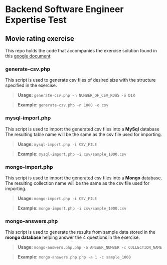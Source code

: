 # Backend Software Engineer Expertise Test

## Movie rating exercise

This repo holds the code that accompanies the exercise solution 
found in this [google document](https://docs.google.com/document/d/1YCfQoDRuZINT1H8cbPVfFLQDSjQGF-tx_p4X1zkeeuc):


### generate-csv.php

This script is used to generate csv files of desired size with the structure specified in the exercise.

> **Usage:**   `generate-csv.php -n NUMBER_OF_CSV_ROWS -o DIR`

> **Example:** `generate-csv.php -n 1000 -o csv`


### mysql-import.php

This script is used to import the generated csv files into a **MySql** database
 The resulting table name will be the same as the csv file used for importing.
 
> **Usage:**   `mysql-import.php -i CSV_FILE`

> **Example:** `mysql-import.php -i csv/sample_1000.csv`


### mongo-import.php

This script is used to import the generated csv files into a **Mongo** database.
The resulting collection name will be the same as the csv file used for importing.

> **Usage:**   `mongo-import.php -i CSV_FILE`

> **Example:** `mongo-import.php -i csv/sample_1000.csv`


### mongo-answers.php

This script is used to generate the results from sample data stored in the **mongo database** helping answer the 4 questions in the exercise.

> **Usage:**   `mongo-answers.php.php -a ANSWER_NUMBER -c COLLECTION_NAME`

> **Example:** `mongo-answers.php.php -a 1 -c sample_1000`
